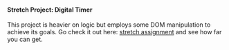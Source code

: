 <!-- # DOM I - JavaScript Content Management System -->

<!-- ## Project Description

You are going to be emulating a content management system by controlling the content in the JavaScript file instead of the HTML file. This project is an exercise pointed at selecting elements and then updating them without touching the HTML file using the DOM. -->

<!-- Compare `index.html` against `original.html` and notice how `index.html` is lacking text content and other things. The goal is to make the page look the same as `original.html` using JavaScript. -->

<!-- You have been provided a [JSON object](js/index.js) with all the necessary data to accomplish this task.  Use dot or bracket notation to traverse the data provided. -->

<!-- **ONE RULE: You cannot update the HTML or CSS files directly.  You must use JavaScript and the DOM only for your tasks today.** -->

<!-- ## Instructions -->

<!-- ### Task 1: Set Up The Project With Git -->

<!-- **Follow these steps to set up and work on your project:**

* [x] Create a forked copy of this project.
* [x] Clone your OWN version of the repository (Not Lambda's by mistake!).
* [x] Create a new branch: git checkout -b `<firstName-lastName>`.
* [x] Implement the project on your newly created `<firstName-lastName>` branch, committing changes regularly.
* [x] Push commits: git push origin `<firstName-lastName>`. -->

<!-- ### Task 2a: MVP

#### Create selectors to point your data into elements

* [x] Create selectors by using any of the DOM element's methods
* [x] Note that IDs have been used on all images. Use the IDs to update src path content -->

<!-- #### Update the HTML with the JSON data

* [x] Remember, NO direct updating of the HTML source is allowed.
* [x] Using your selectors, update the content to match the example file.
* [x] Remember to update the src attributes on images -->

<!-- #### Add new content

* [x] Change the color of the navigation text to be green.
* [x] Utilize `.appendChild()` and `.prepend()` to add two new items to the navigation system. You can call them whatever you want.
* [x] Check your work by looking at the [original html](original.html) in the browser -->

<!-- ### Task 3: Stretch

* [x] Update styles throughout the page as you see fit. Study what happens when you updated the DOM using style in JavaScript.  
* [x] Study tomorrow's lesson on events and try to integrate a button that can update content on the site with a click of a button.  You could build a similar data object with new values to help you test the click event. -->

#### Stretch Project: Digital Timer

This project is heavier on logic but employs some DOM manipulation to achieve its goals.  Go check it out here: [stretch assignment](stretch-assignment) and see how far you can get.

<!-- ## Submission Format

**Follow these steps for completing your project.**

* [x] Submit a Pull-Request to merge `<firstName-lastName>` Branch into `main` (student's  Repo). **Please don't merge your own pull request** -->
